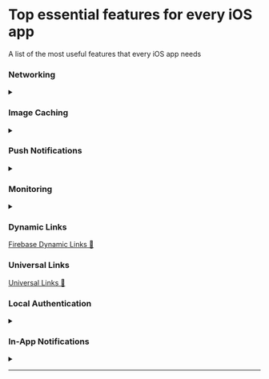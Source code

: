 # Top essential features for every iOS app
A list of the most useful features that every iOS app needs

### Networking

<details>
 <summary></summary>

<!--START_SECTION:activity--> 

[Alamofire 🔗][alamofireLink]\
[AFNetworking "Deprecated" 🔗][afNetworkingLink]

<!--END_SECTION:activity-->

</details>

### Image Caching

<details>
 <summary></summary>

<!--START_SECTION:activity--> 

[SDWebImage 🔗][SDWebImageLink]\
[Kingfisher 🔗][kingfisherLink]

<!--END_SECTION:activity-->

</details>

### Push Notifications

<details>
 <summary></summary>

<!--START_SECTION:activity--> 

[Firebase Cloud Messaging (FCM) 📖][fcmLink]

<!--END_SECTION:activity-->

</details>

### Monitoring

<details>
 <summary></summary>

<!--START_SECTION:activity--> 

[Firebase Performance Monitoring 📖][firebasePerformanceMonitoringLink]

<!--END_SECTION:activity-->

</details>

### Dynamic Links
[Firebase Dynamic Links 📖][firebaseDynamicLinksLink]

### Universal Links
[Universal Links 📖][universalLinksLink]

### Local Authentication

<details>
 <summary></summary>

<!--START_SECTION:activity--> 

[Face ID and Touch ID in Swift 📑][faceIDAndTouchIDInSwiftArticleLink]\
[Face ID & Touch ID Usage in App 🎬][faceIDAndTouchIDUsageInAppVideoLink]\
[Logging a User into Your App with Face ID or Touch ID 📖][loggingAUserIntoYourAppWithFaceIDORTouchDocLink]

<!--END_SECTION:activity-->

</details>

### In-App Notifications

<details>
 <summary></summary>

<!--START_SECTION:activity--> 

[NotificationBanner 🔗][notificationBannerLink]

<!--END_SECTION:activity-->

</details>

-------------------------------------------------------------------------------- 

[alamofireLink]: https://github.com/Alamofire/Alamofire
[afNetworkingLink]: https://github.com/AFNetworking/AFNetworking
[SDWebImageLink]: https://github.com/SDWebImage/SDWebImage
[kingfisherLink]: https://github.com/onevcat/Kingfisher
[fcmLink]: https://firebase.google.com/docs/cloud-messaging/ios/client
[firebasePerformanceMonitoringLink]: https://firebase.google.com/docs/perf-mon
[firebaseDynamicLinksLink]: https://firebase.google.com/docs/dynamic-links
[universalLinksLink]: https://developer.apple.com/ios/universal-links/
[faceIDAndTouchIDInSwiftArticleLink]: https://www.advancedswift.com/face-id-touch-id-swift/
[faceIDAndTouchIDUsageInAppVideoLink]: https://www.youtube.com/watch?v=SHmDljfu2lk&ab_channel=iOSAcademy
[loggingAUserIntoYourAppWithFaceIDORTouchDocLink]: https://developer.apple.com/documentation/localauthentication/logging_a_user_into_your_app_with_face_id_or_touch_id
[notificationBannerLink]: https://github.com/Daltron/NotificationBanner

